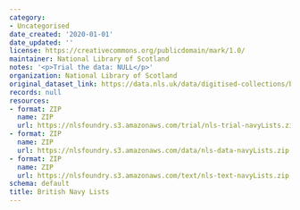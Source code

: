 ```yaml
---
category:
- Uncategorised
date_created: '2020-01-01'
date_updated: ''
license: https://creativecommons.org/publicdomain/mark/1.0/
maintainer: National Library of Scotland
notes: '<p>Trial the data: NULL</p>'
organization: National Library of Scotland
original_dataset_link: https://data.nls.uk/data/digitised-collections/british-navy-lists/
records: null
resources:
- format: ZIP
  name: ZIP
  url: https://nlsfoundry.s3.amazonaws.com/trial/nls-trial-navyLists.zip
- format: ZIP
  name: ZIP
  url: https://nlsfoundry.s3.amazonaws.com/data/nls-data-navyLists.zip
- format: ZIP
  name: ZIP
  url: https://nlsfoundry.s3.amazonaws.com/text/nls-text-navyLists.zip
schema: default
title: British Navy Lists
---
```

